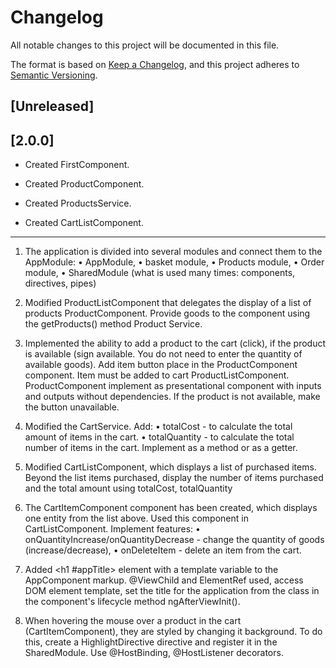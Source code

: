 # Changelog
All notable changes to this project will be documented in this file.

The format is based on [Keep a Changelog](https://keepachangelog.com/en/1.0.0/),
and this project adheres to [Semantic Versioning](https://semver.org/spec/v2.0.0.html).

## [Unreleased]

## [2.0.0] 
- Created FirstComponent.

- Created ProductComponent. 
 
- Created ProductsService. 

- Created CartListComponent. 
 
 
------
 
1. The application is divided into several modules and connect them to the AppModule:
• AppModule,
• basket module,
• Products module,
• Order module,
• SharedModule (what is used many times: components, directives, pipes)

2. Modified ProductListComponent that delegates the display of a list of products
ProductComponent. Provide goods to the component using the getProducts() method
Product Service.
3. Implemented the ability to add a product to the cart (click), if the product is available (sign
available. You do not need to enter the quantity of available goods). Add item button
place in the ProductComponent component. Item must be added to cart
ProductListComponent. ProductComponent implement as presentational component with inputs
and outputs without dependencies. If the product is not available, make the button unavailable.

 
4. Modified the CartService. Add:
• totalCost - to calculate the total amount of items in the cart.
• totalQuantity - to calculate the total number of items in the cart.
Implement as a method or as a getter.

5. Modified CartListComponent, which displays a list of purchased items. Beyond the list
items purchased, display the number of items purchased and the total amount using totalCost,
totalQuantity
 
6. The СartItemComponent component has been created, which displays one entity from the list above.
Used this component in CartListComponent. Implement features:
• onQuantityIncrease/onQuantityDecrease - change the quantity of goods (increase/decrease),
• onDeleteItem - delete an item from the cart.
 

7. Added <h1 #appTitle></h1> element with a template variable to the AppComponent markup.
@ViewChild and ElementRef<HTMLHeadingElement> used, access DOM element
template, set the title for the application from the class in the component's lifecycle method
ngAfterViewInit().

 8. When hovering the mouse over a product in the cart (CartItemComponent), they are styled by changing it
background. To do this, create a HighlightDirective directive and register it in the SharedModule.
Use @HostBinding, @HostListener decorators.